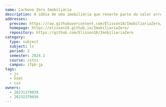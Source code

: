 ```yaml
---
name: Carbono Zero Imobiliária
description: A idéia de uma imobiliária que reverte parte do valor arrecadado de vendas para o plantio de árvores.
addresses:
  preview: https://raw.githubusercontent.com/Elisson18/ImobiliariaZero/main/preview.png
  homepage: https://elisson18.github.io/ImobiliariaZero/
  repository: https://github.com/Elisson18/ImobiliariaZero
category:
  type: subject
  subject: ls
  period: 2
  semester: 2024.1
  course: cstsi
  campus: ifpb-jp
tags:
  - js
  - html
  - css
owners:
  - 20231370039
  - 20232370036
---
```

